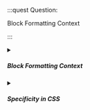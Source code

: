 :::quest Question:

Block Formatting Context

:::

<details>
  <summary><h5>Block Formatting Context</h5></summary>

**Block Formatting Context** means that the layout of block boxes inside a container is determined by the rules of normal flow, which include ***how floats and clears are handled and how margins collapse***. A BFC is created by an element that has certain CSS properties applied to it, such as ***`float`, `position`, `display`, or `overflow`***. These properties do not necessarily layout the container as block boxes, but they change the layout behavior of the container and its children. A BFC can contain both block and inline elements, but it will only affect the layout of block boxes. The CSS style formatting of the container does not necessarily apply to all of its children, unless they inherit those properties.

Block Formatting Context is similar a bookshelf. A bookshelf is a container that holds books and other items. The books and items are arranged in a certain way on the bookshelf, following some rules (such as, The books and items are placed on the horizontal shelves, can be aligned to the left, right, or center of the shelf,...).

#### Example

Here is an example of creating a new BFC using the `overflow` property:

```html
<style>
  .container {
    border: 2px solid black;
    padding: 10px;
    /* create a new BFC */
    overflow: hidden;
  }

  .float {
    float: left;
    width: 100px;
    height: 100px;
    background: green;
    margin: 10px;
  }

  .content {
    background: yellow;
    margin: 10px;
  }
</style>

<div class="container">
  <div class="float">I am a float</div>
  <div class="content">I am the content</div>
</div>
```
If the container element did not create a new BFC, the float element would overflow outside its boundaries and overlap with its border and padding. The content element would also wrap around the float element and fill the remaining space in the container element.

#### Ways to Create BFC

- `overflow`: When an element has an overflow value other than visible, it creates a new BFC for its contents, which means that it will contain any floats inside it and exclude any floats outside it. It will also prevent any margin collapsing between its block boxes and other block boxes in the same context. This can help to achieve some layout effects, such as containing floats or making equal height columns.
- `flow-root`: The `overflow` property is not meant for creating a BFC, but for handling overflowing content. There are some drawbacks of using this property for creating a BFC, such as ***unwanted scrollbars or clipped shadows***. A better way to create a BFC is to use the display property with a value of `flow-root`, which creates a new BFC without affecting the overflow behavior.
    ```css
      .container {
        /* create a new BFC */
        display: flow-root;
    }
    ```
- **float**: any element that is floated (has a value other than none for the float property) creates a new BFC for its contents.
- **position**: any element that is absolutely or fixed positioned (has a value of absolute or fixed for the position property) creates a new BFC for its contents.
- **display**: any element that has a display value of inline-block, table-cell, table-caption, flex, grid, or flow-root creates a new BFC for its contents.
- **contain**: any element that has a contain value of layout, content, or paint creates a new BFC for its contents.
- **column-span**: any element that has a column-span value of all creates a new BFC for its contents.

Each of these properties has different effects on the layout and behavior of the element and its children, so you should choose the one that suits your needs best. A good way to check if an element creates a new BFC is to see if it contains any floats inside it or excludes any floats outside it.

</details>

<details>
  <summary><h5>Specificity in CSS</h5></summary>

The concept of **specificity** in CSS is a way of determining which style rules are applied to an element when there are conflicting declarations. Specificity is based on the type and order of CSS selectors that match the element. The more specific a selector is, the higher priority it has over other selectors.

Specificity is calculated by counting the number of different types of selectors in a selector. There are four types of selectors:

- **ID selectors**, such as #example, have the highest specificity and are counted as `1-0-0`.
- **Class selectors**, such as .myClass, **attribute selectors**, such as [type="radio"], and **pseudo-classes**, such as :hover, have the second highest specificity and are counted as `0-1-0`.
- **Type selectors**, such as p, h1, and td, and **pseudo-elements**, such as ::before, ::placeholder, and all other selectors with double-colon notation, have the third highest specificity and are counted as `0-0-1`.
- **Universal selector** (*), **pseudo-class** :where() and its parameters, **combinators** (+, >, ~, " ", and ||), and **negation pseudo-class** (`:not()`) have no specificity and are counted as `0-0-0`.

The specificity of a selector is the sum of its components in each category. For example, the selector #demo .test p::before has a specificity of 1-1-2 (1 ID selector + 1 class selector + 1 type selector + 1 pseudo-element).

When comparing the specificity of two selectors that match the same element, the one with the higher specificity wins and its style rules are applied. If the specificity is equal, then the order of appearance matters: the last declaration in the source code wins. However, there is one exception to this rule: if a declaration has the !important keyword, it overrides any other declaration, even if it has lower specificity or appears earlier in the source code.

</details>